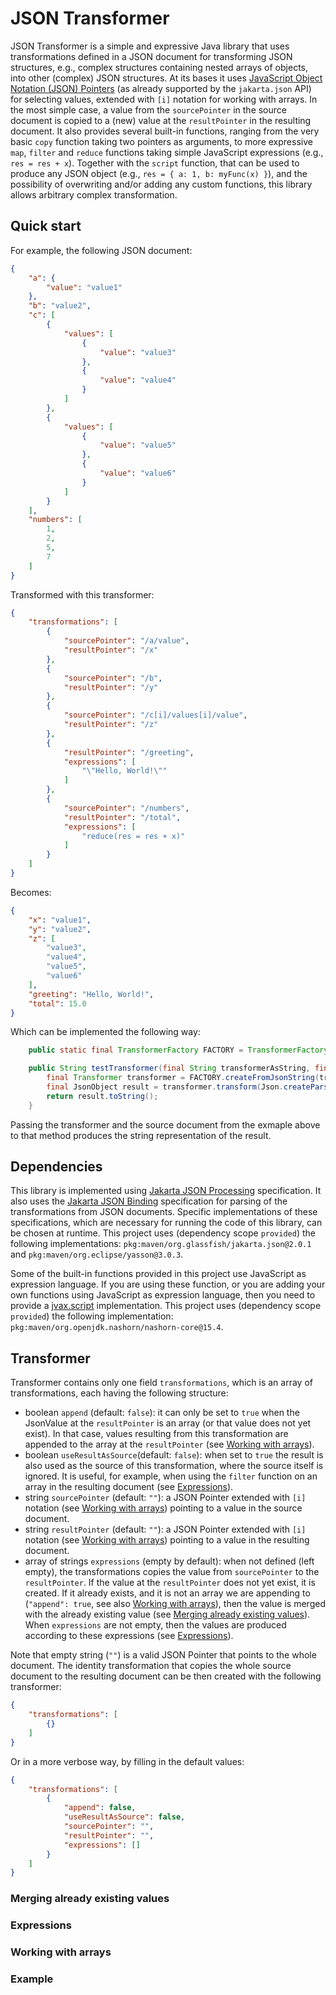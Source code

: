 # JSON Transformer

JSON Transformer is a simple and expressive Java library that uses transformations defined in a JSON document for transforming JSON structures, e.g., complex structures containing nested arrays of objects, into other (complex) JSON structures. At its bases it uses [JavaScript Object Notation (JSON) Pointers](https://datatracker.ietf.org/doc/html/rfc6901) (as already supported by the `jakarta.json` API) for selecting values, extended with `[i]` notation for working with arrays. In the most simple case, a value from the `sourcePointer` in the source document is copied to a (new) value at the `resultPointer` in the resulting document. It also provides several built-in functions, ranging from the very basic `copy` function taking two pointers as arguments, to more expressive `map`, `filter` and `reduce` functions taking simple JavaScript expressions (e.g., `res = res + x`). Together with the `script` function, that can be used to produce any JSON object (e.g., `res = { a: 1, b: myFunc(x) }`), and the possibility of overwriting and/or adding any custom functions, this library allows arbitrary complex transformation.

## Quick start

For example, the following JSON document:

```json
{
    "a": {
        "value": "value1"
    },
    "b": "value2",
    "c": [
        {
            "values": [
                {
                    "value": "value3"
                },
                {
                    "value": "value4"
                }
            ]
        },
        {
            "values": [
                {
                    "value": "value5"
                },
                {
                    "value": "value6"
                }
            ]
        }
    ],
    "numbers": [
        1,
        2,
        5,
        7
    ]
}

```

Transformed with this transformer:

```json
{
    "transformations": [
        {
            "sourcePointer": "/a/value",
            "resultPointer": "/x"
        },
        {
            "sourcePointer": "/b",
            "resultPointer": "/y"
        },
        {
            "sourcePointer": "/c[i]/values[i]/value",
            "resultPointer": "/z"
        },
        {
            "resultPointer": "/greeting",
            "expressions": [
                "\"Hello, World!\""
            ]
        },
        {
            "sourcePointer": "/numbers",
            "resultPointer": "/total",
            "expressions": [
                "reduce(res = res + x)"
            ]
        }
    ]
}
```

Becomes:

```json
{
    "x": "value1",
    "y": "value2",
    "z": [
        "value3",
        "value4",
        "value5",
        "value6"
    ],
    "greeting": "Hello, World!",
    "total": 15.0
}
```

Which can be implemented the following way:

```java
    public static final TransformerFactory FACTORY = TransformerFactory.factory();

    public String testTransformer(final String transformerAsString, final String sourceAsString) {
        final Transformer transformer = FACTORY.createFromJsonString(transformerAsString);
        final JsonObject result = transformer.transform(Json.createParser(new StringReader(sourceAsString)).getObject());
        return result.toString();
    }
```

Passing the transformer and the source document from the exmaple above to that method produces the string representation of the result.

## Dependencies

This library is implemented using [Jakarta JSON Processing](https://jakarta.ee/specifications/jsonp/) specification. It also uses the [Jakarta JSON Binding](https://jakarta.ee/specifications/jsonb/) specification for parsing of the transformations from JSON documents. Specific implementations of these specifications, which are necessary for running the code of this library, can be chosen at runtime. This project uses (dependency scope `provided`) the following implementations: `pkg:maven/org.glassfish/jakarta.json@2.0.1` and `pkg:maven/org.eclipse/yasson@3.0.3`.

Some of the built-in functions provided in this project use JavaScript as expression language. If you are using these function, or you are adding your own functions using JavaScript as expression language, then you need to provide a [jvax.script](https://docs.oracle.com/javase/6/docs/api/javax/script/package-summary.html) implementation. This project uses (dependency scope `provided`) the following implementation: `pkg:maven/org.openjdk.nashorn/nashorn-core@15.4`.

## Transformer

Transformer contains only one field `transformations`, which is an array of transformations, each having the following structure:
- boolean `append` (default: `false`): it can only be set to `true` when the JsonValue at the `resultPointer` is an array (or that value does not yet exist). In that case, values resulting from this transformation are appended to the array at the `resultPointer` (see [Working with arrays](#working-with-arrays)).
- boolean `useResultAsSource`(default: `false`): when set to `true` the result is also used as the source of this transformation, where the source itself is ignored. It is useful, for example, when using the `filter` function on an array in the resulting document (see [Expressions](#expressions)).
- string `sourcePointer` (default: `""`): a JSON Pointer extended with `[i]` notation (see [Working with arrays](#working-with-arrays)) pointing to a value in the source document.
- string `resultPointer` (default: `""`): a JSON Pointer extended with `[i]` notation (see [Working with arrays](#working-with-arrays)) pointing to a value in the resulting document.
- array of strings `expressions` (empty by default): when not defined (left empty), the transformations copies the value from `sourcePointer` to the `resultPointer`. If the value at the `resultPointer` does not yet exist, it is created. If it already exists, and it is not an array we are appending to (`"append": true`, see also [Working with arrays](#working-with-arrays)), then the value is merged with the already existing value (see [Merging already existing values](#merging-already-existing-values)). When `expressions` are not empty, then the values are produced according to these expressions (see [Expressions](#expressions)).

Note that empty string (`""`) is a valid JSON Pointer that points to the whole document. The identity transformation that copies the whole source document to the resulting document can be then created with the following transformer:

```json
{
    "transformations": [
        {}
    ]
}
```

Or in a more verbose way, by filling in the default values:

```json
{
    "transformations": [
        {
            "append": false,
            "useResultAsSource": false,
            "sourcePointer": "",
            "resultPointer": "",
            "expressions": []
        }
    ]
}
```

### Merging already existing values

### Expressions

### Working with arrays

### Example